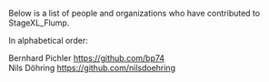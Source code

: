 Below is a list of people and organizations who have contributed to StageXL_Flump.

In alphabetical order:

Bernhard Pichler <https://github.com/bp74>  
Nils Döhring <https://github.com/nilsdoehring>  
